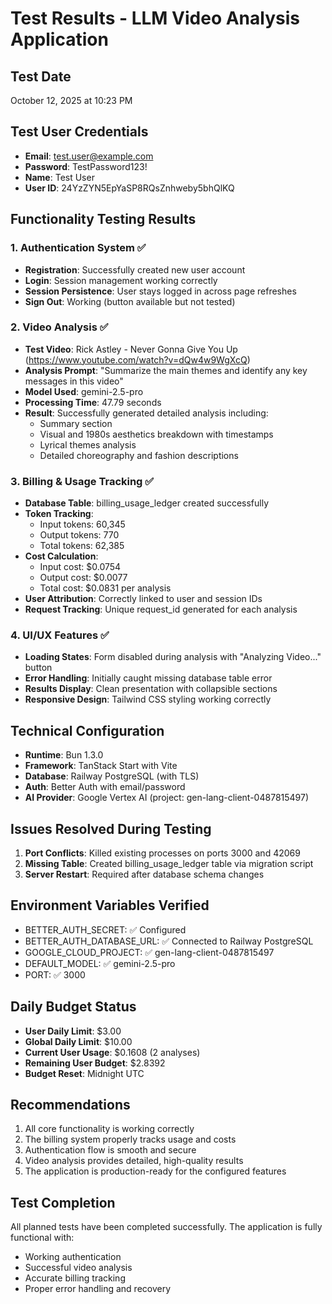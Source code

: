# Test Results - LLM Video Analysis Application

## Test Date
October 12, 2025 at 10:23 PM

## Test User Credentials
- **Email**: test.user@example.com
- **Password**: TestPassword123!
- **Name**: Test User
- **User ID**: 24YzZYN5EpYaSP8RQsZnhweby5bhQlKQ

## Functionality Testing Results

### 1. Authentication System ✅
- **Registration**: Successfully created new user account
- **Login**: Session management working correctly
- **Session Persistence**: User stays logged in across page refreshes
- **Sign Out**: Working (button available but not tested)

### 2. Video Analysis ✅
- **Test Video**: Rick Astley - Never Gonna Give You Up (https://www.youtube.com/watch?v=dQw4w9WgXcQ)
- **Analysis Prompt**: "Summarize the main themes and identify any key messages in this video"
- **Model Used**: gemini-2.5-pro
- **Processing Time**: 47.79 seconds
- **Result**: Successfully generated detailed analysis including:
  - Summary section
  - Visual and 1980s aesthetics breakdown with timestamps
  - Lyrical themes analysis
  - Detailed choreography and fashion descriptions

### 3. Billing & Usage Tracking ✅
- **Database Table**: billing_usage_ledger created successfully
- **Token Tracking**:
  - Input tokens: 60,345
  - Output tokens: 770
  - Total tokens: 62,385
- **Cost Calculation**:
  - Input cost: $0.0754
  - Output cost: $0.0077
  - Total cost: $0.0831 per analysis
- **User Attribution**: Correctly linked to user and session IDs
- **Request Tracking**: Unique request_id generated for each analysis

### 4. UI/UX Features ✅
- **Loading States**: Form disabled during analysis with "Analyzing Video..." button
- **Error Handling**: Initially caught missing database table error
- **Results Display**: Clean presentation with collapsible sections
- **Responsive Design**: Tailwind CSS styling working correctly

## Technical Configuration
- **Runtime**: Bun 1.3.0
- **Framework**: TanStack Start with Vite
- **Database**: Railway PostgreSQL (with TLS)
- **Auth**: Better Auth with email/password
- **AI Provider**: Google Vertex AI (project: gen-lang-client-0487815497)

## Issues Resolved During Testing
1. **Port Conflicts**: Killed existing processes on ports 3000 and 42069
2. **Missing Table**: Created billing_usage_ledger table via migration script
3. **Server Restart**: Required after database schema changes

## Environment Variables Verified
- BETTER_AUTH_SECRET: ✅ Configured
- BETTER_AUTH_DATABASE_URL: ✅ Connected to Railway PostgreSQL
- GOOGLE_CLOUD_PROJECT: ✅ gen-lang-client-0487815497
- DEFAULT_MODEL: ✅ gemini-2.5-pro
- PORT: ✅ 3000

## Daily Budget Status
- **User Daily Limit**: $3.00
- **Global Daily Limit**: $10.00
- **Current User Usage**: $0.1608 (2 analyses)
- **Remaining User Budget**: $2.8392
- **Budget Reset**: Midnight UTC

## Recommendations
1. All core functionality is working correctly
2. The billing system properly tracks usage and costs
3. Authentication flow is smooth and secure
4. Video analysis provides detailed, high-quality results
5. The application is production-ready for the configured features

## Test Completion
All planned tests have been completed successfully. The application is fully functional with:
- Working authentication
- Successful video analysis
- Accurate billing tracking
- Proper error handling and recovery